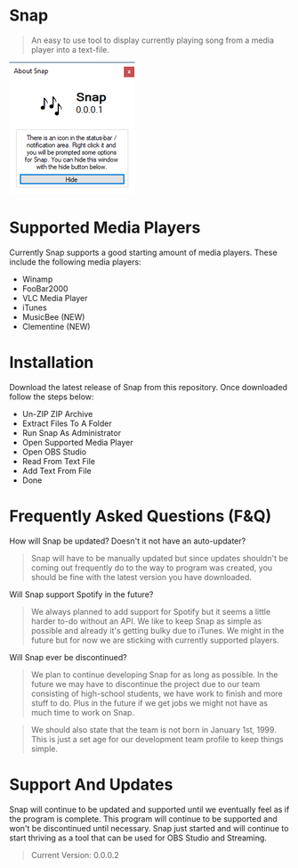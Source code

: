 # Snap
> An easy to use tool to display currently playing song from a media player into a text-file.

<img src="https://raw.githubusercontent.com/SnappyTeam/Snap/main/Display%20Program.png">

# Supported Media Players
Currently Snap supports a good starting amount of media players. These include the following media players:

- Winamp
- FooBar2000
- VLC Media Player
- iTunes
- MusicBee (NEW)
- Clementine (NEW)

# Installation
Download the latest release of Snap from this repository. Once downloaded follow the steps below:

- Un-ZIP ZIP Archive
- Extract Files To A Folder
- Run Snap As Administrator
- Open Supported Media Player
- Open OBS Studio
- Read From Text File
- Add Text From File
- Done

# Frequently Asked Questions (F&Q)
How will Snap be updated? Doesn't it not have an auto-updater?
> Snap will have to be manually updated but since updates shouldn't be coming out frequently do to the way to program was created, you should be fine with the latest version you have downloaded.

Will Snap support Spotify in the future?
> We always planned to add support for Spotify but it seems a little harder to-do without an API. We like to keep Snap as simple as possible and already it's getting bulky due to iTunes. We might in the future but for now we are sticking with currently supported players.

Will Snap ever be discontinued?
> We plan to continue developing Snap for as long as possible. In the future we may have to discontinue the project due to our team consisting of high-school students, we have work to finish and more stuff to do. Plus in the future if we get jobs we might not have as much time to work on Snap.

> We should also state that the team is not born in January 1st, 1999. This is just a set age for our development team profile to keep things simple.

# Support And Updates
Snap will continue to be updated and supported until we eventually feel as if the program is complete. This program will continue to be supported and won't be discontinued until necessary. Snap just started and will continue to start thriving as a tool that can be used for OBS Studio and Streaming.

> Current Version: 0.0.0.2
